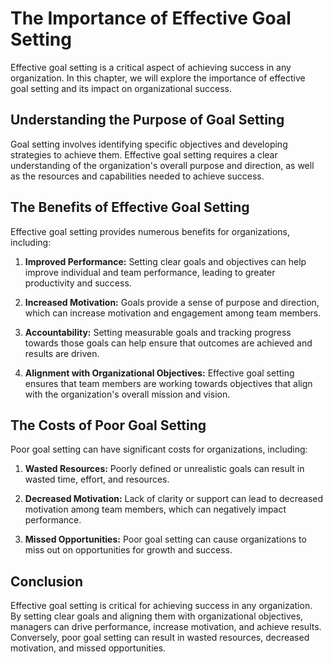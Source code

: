 # The Importance of Effective Goal Setting

Effective goal setting is a critical aspect of achieving success in any organization. In this chapter, we will explore the importance of effective goal setting and its impact on organizational success.

Understanding the Purpose of Goal Setting
-----------------------------------------

Goal setting involves identifying specific objectives and developing strategies to achieve them. Effective goal setting requires a clear understanding of the organization's overall purpose and direction, as well as the resources and capabilities needed to achieve success.

The Benefits of Effective Goal Setting
--------------------------------------

Effective goal setting provides numerous benefits for organizations, including:

1. **Improved Performance:** Setting clear goals and objectives can help improve individual and team performance, leading to greater productivity and success.

2. **Increased Motivation:** Goals provide a sense of purpose and direction, which can increase motivation and engagement among team members.

3. **Accountability:** Setting measurable goals and tracking progress towards those goals can help ensure that outcomes are achieved and results are driven.

4. **Alignment with Organizational Objectives:** Effective goal setting ensures that team members are working towards objectives that align with the organization's overall mission and vision.

The Costs of Poor Goal Setting
------------------------------

Poor goal setting can have significant costs for organizations, including:

1. **Wasted Resources:** Poorly defined or unrealistic goals can result in wasted time, effort, and resources.

2. **Decreased Motivation:** Lack of clarity or support can lead to decreased motivation among team members, which can negatively impact performance.

3. **Missed Opportunities:** Poor goal setting can cause organizations to miss out on opportunities for growth and success.

Conclusion
----------

Effective goal setting is critical for achieving success in any organization. By setting clear goals and aligning them with organizational objectives, managers can drive performance, increase motivation, and achieve results. Conversely, poor goal setting can result in wasted resources, decreased motivation, and missed opportunities.

